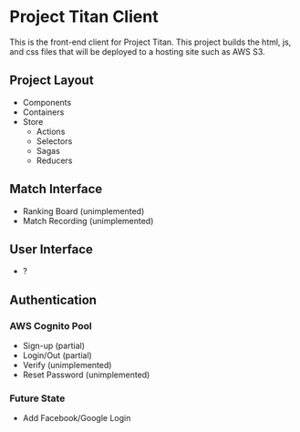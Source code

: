 # Project Titan Client
This is the front-end client for Project Titan. This project builds the html, js, and css files that will be deployed to a hosting site such as AWS S3.

## Project Layout
  - Components
  - Containers
  - Store
    - Actions
    - Selectors
    - Sagas
    - Reducers

## Match Interface
- Ranking Board (unimplemented)
- Match Recording (unimplemented)

## User Interface
- ?

## Authentication
### AWS Cognito Pool
- Sign-up (partial)
- Login/Out (partial)
- Verify (unimplemented)
- Reset Password (unimplemented)

### Future State
- Add Facebook/Google Login
